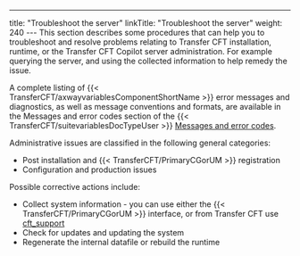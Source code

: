 ---
title: "Troubleshoot the server"
linkTitle: "Troubleshoot the server"
weight: 240
--- This section describes some procedures that can help you to troubleshoot and resolve problems relating to Transfer CFT installation, runtime, or the Transfer CFT Copilot server administration. For example querying the server, and using the collected information to help remedy the issue.

A complete listing of {{< TransferCFT/axwayvariablesComponentShortName  >}} error messages and diagnostics, as well as message conventions and formats, are available in the Messages and error codes section of the {{< TransferCFT/suitevariablesDocTypeUser  >}} [](../messages_and_error_codes_start_here) [Messages and error codes](../messages_and_error_codes_start_here).

Administrative issues are classified in the following general categories:

- Post installation and {{< TransferCFT/PrimaryCGorUM >}} registration
- Configuration and production issues

Possible corrective actions include:

- Collect system information - you can use either the {{< TransferCFT/PrimaryCGorUM >}} interface, or from Transfer CFT use [cft_support](../../cft_intro_install/unix_install_start_here/troubleshoot_registration/support_tools)
- Check for updates and updating the system
- Regenerate the internal datafile or rebuild the runtime

